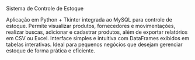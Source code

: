 Sistema de Controle de Estoque

Aplicação em Python + Tkinter integrada ao MySQL para controle de estoque. Permite visualizar produtos, fornecedores e movimentações, realizar buscas, adicionar e cadastrar produtos, além de exportar relatórios em CSV ou Excel. Interface simples e intuitiva com DataFrames exibidos em tabelas interativas. Ideal para pequenos negócios que desejam gerenciar estoque de forma prática e eficiente.